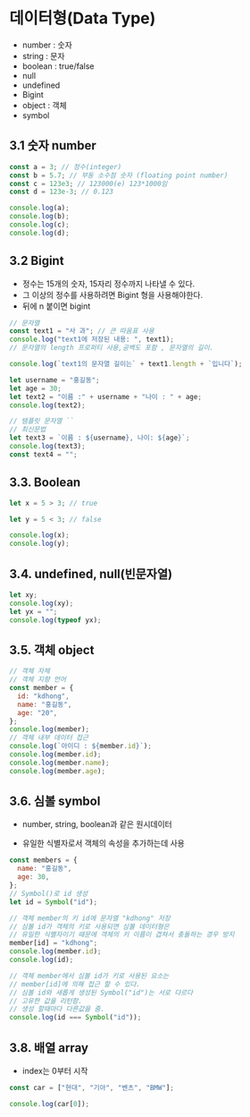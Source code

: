 # 데이터형(Data Type)

- number : 숫자
- string : 문자
- boolean : true/false
- null
- undefined
- Bigint
- object : 객체
- symbol

## 3.1 숫자 number

```js
const a = 3; // 정수(integer)
const b = 5.7; // 부동 소수점 숫자 (floating point number)
const c = 123e3; // 123000(e) 123*1000임
const d = 123e-3; // 0.123

console.log(a);
console.log(b);
console.log(c);
console.log(d);
```

## 3.2 Bigint

- 정수는 15개의 숫자, 15자리 정수까지 나타낼 수 있다.
- 그 이상의 정수를 사용하려면 Bigint 형을 사용해야한다.
- 뒤에 n 붙이면 bigint

```js
// 문자열
const text1 = "사 과"; // 큰 따옴표 사용
console.log("text1에 저장된 내용: ", text1);
// 문자열의 length 프로퍼티 사용,공백도 포함 , 문자열의 길이.

console.log(`text1의 문자열 길이는` + text1.length + `입니다`);

let username = "홍길동";
let age = 30;
let text2 = "이름 :" + username + "나이 : " + age;
console.log(text2);

// 템플릿 문자열 ``
// 최신문법
let text3 = `이름 : ${username}, 나이: ${age}`;
console.log(text3);
const text4 = "";
```

## 3.3. Boolean

```js
let x = 5 > 3; // true

let y = 5 < 3; // false

console.log(x);
console.log(y);
```

## 3.4. undefined, null(빈문자열)

```js
let xy;
console.log(xy);
let yx = "";
console.log(typeof yx);
```

## 3.5. 객체 object

```js
// 객체 자체
// 객체 지향 언어
const member = {
  id: "kdhong",
  name: "홍길동",
  age: "20",
};
console.log(member);
// 객체 내부 데이터 접근
console.log(`아이디 : ${member.id}`);
console.log(member.id);
console.log(member.name);
console.log(member.age);
```

## 3.6. 심볼 symbol

- number, string, boolean과 같은 원시데이터

- 유일한 식별자로서 객체의 속성을 추가하는데 사용

```js
const members = {
  name: "홍길동",
  age: 30,
};
// Symbol()로 id 생성
let id = Symbol("id");

// 객체 member의 키 id에 문자열 "kdhong" 저장
// 심볼 id가 객체의 키로 사용되면 심볼 데이터형은
// 유일한 식별자이기 때문에 객체의 키 이름이 겹쳐서 충돌하는 경우 방지
member[id] = "kdhong";
console.log(member.id);
console.log(id);

// 객체 member에서 심볼 id가 키로 사용된 요소는
// member[id]에 의해 접근 할 수 있다.
// 심볼 id와 새롭게 생성된 Symbol("id")는 서로 다르다
// 고유한 값을 리턴함.
// 생성 할때마다 다른값을 줌.
console.log(id === Symbol("id"));
```

## 3.8. 배열 array

- index는 0부터 시작

```js
const car = ["현대", "기아", "벤츠", "BMW"];

console.log(car[0]);
```
